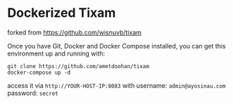 # Dockerized Tixam

forked from https://github.com/wisnuvb/tixam

Once you have Git, Docker and Docker Compose installed, you can get this environment up and running with:

```
git clone https://github.com/ametdoohan/tixam
docker-compose up -d
```

access it via `http://YOUR-HOST-IP:8083` with username: `admin@ayosinau.com` password: `secret`

